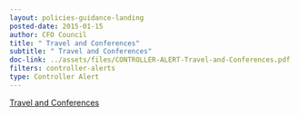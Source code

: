 ```yaml
---
layout: policies-guidance-landing 
posted-date: 2015-01-15
author: CFO Council
title: " Travel and Conferences"
subtitle: " Travel and Conferences"
doc-link: ../assets/files/CONTROLLER-ALERT-Travel-and-Conferences.pdf
filters: controller-alerts
type: Controller Alert
---
```

[ Travel and Conferences]({{site.baseurl}}/assets/files/CONTROLLER-ALERT-Travel-and-Conferences.pdf)
